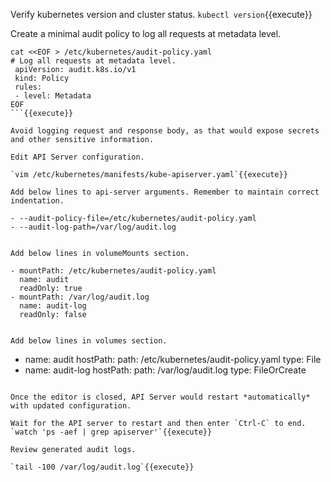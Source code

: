 

Verify kubernetes version and cluster status.
`kubectl version`{{execute}}

Create a minimal audit policy to log all requests at metadata level.

```
cat <<EOF > /etc/kubernetes/audit-policy.yaml
# Log all requests at metadata level.
 apiVersion: audit.k8s.io/v1
 kind: Policy
 rules:
 - level: Metadata
EOF
```{{execute}}

Avoid logging request and response body, as that would expose secrets and other sensitive information. 

Edit API Server configuration.

`vim /etc/kubernetes/manifests/kube-apiserver.yaml`{{execute}}

Add below lines to api-server arguments. Remember to maintain correct indentation.

```
    - --audit-policy-file=/etc/kubernetes/audit-policy.yaml
    - --audit-log-path=/var/log/audit.log
```{{copy}}

Add below lines in volumeMounts section.

```
    - mountPath: /etc/kubernetes/audit-policy.yaml
      name: audit
      readOnly: true
    - mountPath: /var/log/audit.log
      name: audit-log
      readOnly: false
```{{copy}}

Add below lines in volumes section.

```
  - name: audit
    hostPath:
      path: /etc/kubernetes/audit-policy.yaml
      type: File
  - name: audit-log
    hostPath:
      path: /var/log/audit.log
      type: FileOrCreate
```{{copy}}

Once the editor is closed, API Server would restart *automatically* with updated configuration. 

Wait for the API server to restart and then enter `Ctrl-C` to end.
`watch 'ps -aef | grep apiserver'`{{execute}}

Review generated audit logs.

`tail -100 /var/log/audit.log`{{execute}}
